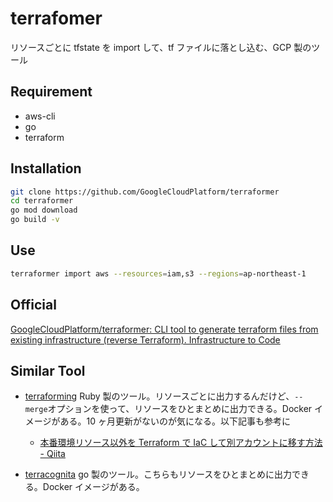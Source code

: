 # terrafomer

リソースごとに tfstate を import して、tf ファイルに落とし込む、GCP 製のツール

## Requirement

- aws-cli
- go
- terraform

## Installation

```bash
git clone https://github.com/GoogleCloudPlatform/terraformer
cd terraformer
go mod download
go build -v
```

## Use

```bash
terraformer import aws --resources=iam,s3 --regions=ap-northeast-1
```

## Official

[GoogleCloudPlatform/terraformer: CLI tool to generate terraform files from existing infrastructure (reverse Terraform). Infrastructure to Code](https://github.com/GoogleCloudPlatform/terraformer)

## Similar Tool

- [terraforming](https://github.com/dtan4/terraforming)
  Ruby 製のツール。リソースごとに出力するんだけど、`--merge`オプションを使って、リソースをひとまとめに出力できる。Docker イメージがある。10 ヶ月更新がないのが気になる。以下記事も参考に

  - [本番環境リソース以外を Terraform で IaC して別アカウントに移す方法 - Qiita](https://qiita.com/fukubaka0825/items/524cf17d096d2653eefe)

- [terracognita](https://github.com/cycloidio/terracognita/)
  go 製のツール。こちらもリソースをひとまとめに出力できる。Docker イメージがある。
